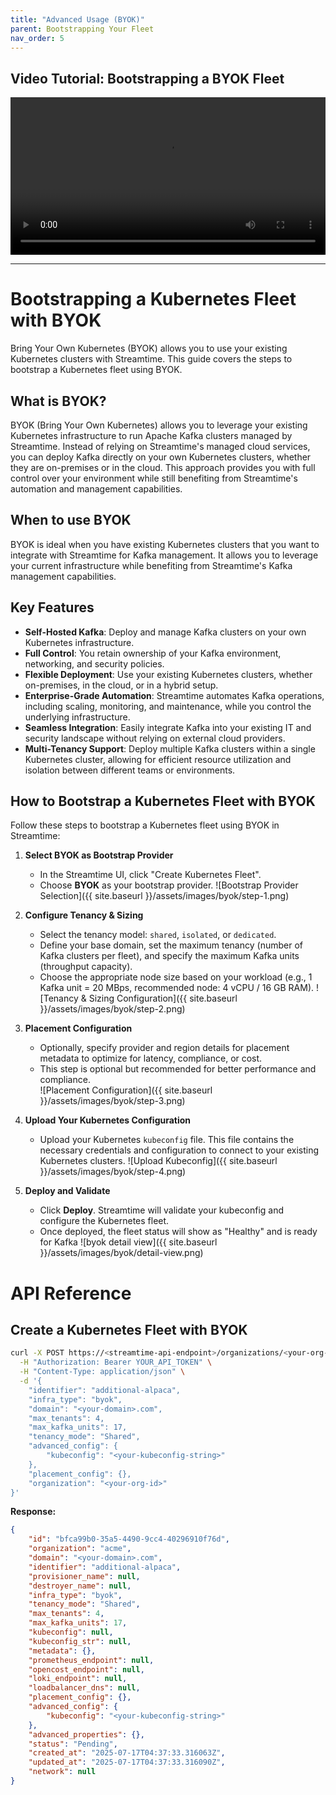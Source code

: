 ```yaml
---
title: "Advanced Usage (BYOK)"
parent: Bootstrapping Your Fleet
nav_order: 5
---
```


## Video Tutorial: Bootstrapping a BYOK Fleet

<video class="video-js vjs-theme-city" controls preload="auto" width="640" height="264" data-setup='{}'>
    <source src="{{ '/assets/videos/byok-create.webm' | relative_url }}" type="video/webm">
  Your browser does not support the video tag.
</video>

<style>
    video {
        width: 100%;
        height: auto;   
    }
</style>

<link
  href="https://unpkg.com/video.js@7/dist/video-js.min.css"
  rel="stylesheet"
/>
<link
  href="https://unpkg.com/@videojs/themes@1/dist/city/index.css"
  rel="stylesheet"
/>

---

# Bootstrapping a Kubernetes Fleet with BYOK    
Bring Your Own Kubernetes (BYOK) allows you to use your existing Kubernetes clusters with Streamtime. This guide covers the steps to bootstrap a Kubernetes fleet using BYOK.

## What is BYOK?
BYOK (Bring Your Own Kubernetes) allows you to leverage your existing Kubernetes infrastructure to run Apache Kafka clusters managed by Streamtime. Instead of relying on Streamtime's managed cloud services, you can deploy Kafka directly on your own Kubernetes clusters, whether they are on-premises or in the cloud.
This approach provides you with full control over your environment while still benefiting from Streamtime's automation and management capabilities.

## When to use BYOK
BYOK is ideal when you have existing Kubernetes clusters that you want to integrate with Streamtime for Kafka management. It allows you to leverage your current infrastructure while benefiting from Streamtime's Kafka management capabilities.

## Key Features
- **Self-Hosted Kafka**: Deploy and manage Kafka clusters on your own Kubernetes infrastructure.
- **Full Control**: You retain ownership of your Kafka environment, networking, and security policies.
- **Flexible Deployment**: Use your existing Kubernetes clusters, whether on-premises, in the cloud, or in a hybrid setup.
- **Enterprise-Grade Automation**: Streamtime automates Kafka operations, including scaling, monitoring, and maintenance, while you control the underlying infrastructure. 
- **Seamless Integration**: Easily integrate Kafka into your existing IT and security landscape without relying on external cloud providers.
- **Multi-Tenancy Support**: Deploy multiple Kafka clusters within a single Kubernetes cluster, allowing for efficient resource utilization and isolation between different teams or environments.


## How to Bootstrap a Kubernetes Fleet with BYOK
Follow these steps to bootstrap a Kubernetes fleet using BYOK in Streamtime:
1. **Select BYOK as Bootstrap Provider**
    - In the Streamtime UI, click "Create Kubernetes Fleet".    
    - Choose **BYOK** as your bootstrap provider.
    ![Bootstrap Provider Selection]({{ site.baseurl }}/assets/images/byok/step-1.png)

2. **Configure Tenancy & Sizing**
    - Select the tenancy model: `shared`, `isolated`, or `dedicated`.
    - Define your base domain, set the maximum tenancy (number of Kafka clusters per fleet), and specify the maximum Kafka units (throughput capacity).
    - Choose the appropriate node size based on your workload (e.g., 1 Kafka unit = 20 MBps, recommended node: 4 vCPU / 16 GB RAM).
    ![Tenancy & Sizing Configuration]({{ site.baseurl }}/assets/images/byok/step-2.png)
3. **Placement Configuration**
    - Optionally, specify provider and region details for placement metadata to optimize for latency, compliance, or cost.
    - This step is optional but recommended for better performance and compliance.  
    ![Placement Configuration]({{ site.baseurl }}/assets/images/byok/step-3.png)
4. **Upload Your Kubernetes Configuration**
    - Upload your Kubernetes `kubeconfig` file. This file contains the necessary credentials and configuration to connect to your existing Kubernetes clusters.
    ![Upload Kubeconfig]({{ site.baseurl }}/assets/images/byok/step-4.png)
5. **Deploy and Validate**
    - Click **Deploy**. Streamtime will validate your kubeconfig and configure the Kubernetes fleet.
    - Once deployed, the fleet status will show as "Healthy" and is ready for Kafka
    ![byok detail view]({{ site.baseurl }}/assets/images/byok/detail-view.png)


# API Reference

## Create a Kubernetes Fleet with BYOK

```bash
curl -X POST https://<streamtime-api-endpoint>/organizations/<your-org-id>/infrastructure/ \
  -H "Authorization: Bearer YOUR_API_TOKEN" \
  -H "Content-Type: application/json" \
  -d '{
    "identifier": "additional-alpaca",
    "infra_type": "byok",
    "domain": "<your-domain>.com",
    "max_tenants": 4,
    "max_kafka_units": 17,
    "tenancy_mode": "Shared",
    "advanced_config": {
        "kubeconfig": "<your-kubeconfig-string>"
    },
    "placement_config": {},
    "organization": "<your-org-id>"
}'
```

**Response:**
```json
{
    "id": "bfca99b0-35a5-4490-9cc4-40296910f76d",
    "organization": "acme",
    "domain": "<your-domain>.com",
    "identifier": "additional-alpaca",
    "provisioner_name": null,
    "destroyer_name": null,
    "infra_type": "byok",
    "tenancy_mode": "Shared",
    "max_tenants": 4,
    "max_kafka_units": 17,
    "kubeconfig": null,
    "kubeconfig_str": null,
    "metadata": {},
    "prometheus_endpoint": null,
    "opencost_endpoint": null,
    "loki_endpoint": null,
    "loadbalancer_dns": null,
    "placement_config": {},
    "advanced_config": {
        "kubeconfig": "<your-kubeconfig-string>"
    },
    "advanced_properties": {},
    "status": "Pending",
    "created_at": "2025-07-17T04:37:33.316063Z",
    "updated_at": "2025-07-17T04:37:33.316090Z",
    "network": null
}
```
